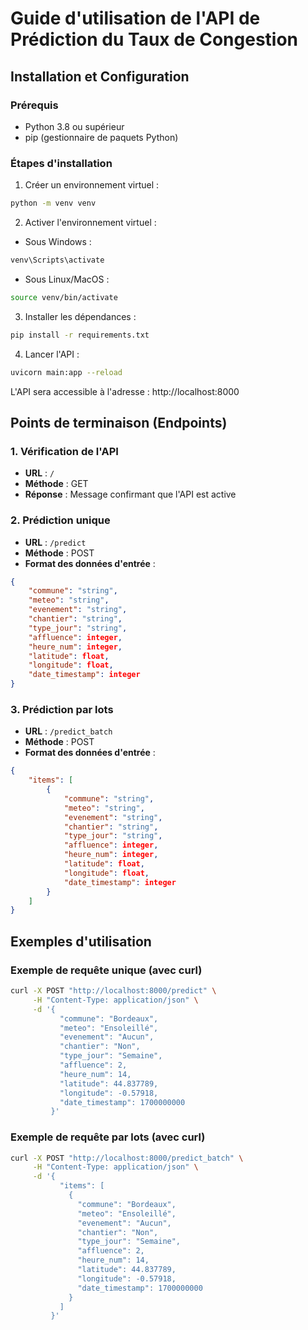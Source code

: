 # Guide d'utilisation de l'API de Prédiction du Taux de Congestion

## Installation et Configuration

### Prérequis

- Python 3.8 ou supérieur
- pip (gestionnaire de paquets Python)

### Étapes d'installation

1. Créer un environnement virtuel :

```bash
python -m venv venv
```

2. Activer l'environnement virtuel :

- Sous Windows :

```bash
venv\Scripts\activate
```

- Sous Linux/MacOS :

```bash
source venv/bin/activate
```

3. Installer les dépendances :

```bash
pip install -r requirements.txt
```

4. Lancer l'API :

```bash
uvicorn main:app --reload
```

L'API sera accessible à l'adresse : http://localhost:8000

## Points de terminaison (Endpoints)

### 1. Vérification de l'API

- **URL** : `/`
- **Méthode** : GET
- **Réponse** : Message confirmant que l'API est active

### 2. Prédiction unique

- **URL** : `/predict`
- **Méthode** : POST
- **Format des données d'entrée** :

```json
{
    "commune": "string",
    "meteo": "string",
    "evenement": "string",
    "chantier": "string",
    "type_jour": "string",
    "affluence": integer,
    "heure_num": integer,
    "latitude": float,
    "longitude": float,
    "date_timestamp": integer
}
```

### 3. Prédiction par lots

- **URL** : `/predict_batch`
- **Méthode** : POST
- **Format des données d'entrée** :

```json
{
    "items": [
        {
            "commune": "string",
            "meteo": "string",
            "evenement": "string",
            "chantier": "string",
            "type_jour": "string",
            "affluence": integer,
            "heure_num": integer,
            "latitude": float,
            "longitude": float,
            "date_timestamp": integer
        }
    ]
}
```

## Exemples d'utilisation

### Exemple de requête unique (avec curl)

```bash
curl -X POST "http://localhost:8000/predict" \
     -H "Content-Type: application/json" \
     -d '{
           "commune": "Bordeaux",
           "meteo": "Ensoleillé",
           "evenement": "Aucun",
           "chantier": "Non",
           "type_jour": "Semaine",
           "affluence": 2,
           "heure_num": 14,
           "latitude": 44.837789,
           "longitude": -0.57918,
           "date_timestamp": 1700000000
         }'
```

### Exemple de requête par lots (avec curl)

```bash
curl -X POST "http://localhost:8000/predict_batch" \
     -H "Content-Type: application/json" \
     -d '{
           "items": [
             {
               "commune": "Bordeaux",
               "meteo": "Ensoleillé",
               "evenement": "Aucun",
               "chantier": "Non",
               "type_jour": "Semaine",
               "affluence": 2,
               "heure_num": 14,
               "latitude": 44.837789,
               "longitude": -0.57918,
               "date_timestamp": 1700000000
             }
           ]
         }'
```
